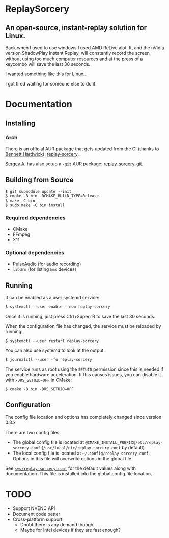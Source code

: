 # ReplaySorcery
## An open-source, instant-replay solution for Linux.
Back when I used to use windows I used AMD ReLive alot. It, and the nVidia version ShadowPlay Instant Replay, will constantly record the screen without using too much computer resources and at the press of a keycombo will save the last 30 seconds.

I wanted something like this for Linux...

I got tired waiting for someone else to do it.

# Documentation
## Installing
### Arch
There is an official AUR package that gets updated from the CI (thanks to [Bennett Hardwick](https://github.com/bennetthardwick)): [replay-sorcery](https://aur.archlinux.org/packages/replay-sorcery).

[Sergey A.](https://github.com/murlakatamenka) has also setup a `-git` AUR package: [replay-sorcery-git](https://aur.archlinux.org/packages/replay-sorcery-git).

## Building from Source
```
$ git submodule update --init
$ cmake -B bin -DCMAKE_BUILD_TYPE=Release
$ make -C bin
$ sudo make -C bin install
```

### Required dependencies
- CMake
- FFmpeg
- X11

### Optional dependencies
- PulseAudio (for audio recording)
- `libdrm` (for listing `kms` devices)

## Running
It can be enabled as a user systemd service:
```
$ systemctl --user enable --now replay-sorcery
```
Once it is running, just press Ctrl+Super+R to save the last 30 seconds.

When the configuration file has changed, the service must be reloaded by running:

```
$ systemctl --user restart replay-sorcery
```

You can also use systemd to look at the output:
```
$ journalctl --user -fu replay-sorcery
```

The service runs as root using the `SETUID` permission since this is needed if you enable hardware acceleration. If this causes issues, you can disable it with `-DRS_SETUID=OFF` in CMake:
```
$ cmake -B bin -DRS_SETUID=OFF
```

## Configuration
The config file location and options has completely changed since version 0.3.x

There are two config files:
- The global config file is located at `@CMAKE_INSTALL_PREFIX@/etc/replay-sorcery.conf` (`/usr/local/etc/replay-sorcery.conf` by default).
- The local config file is located at `~/.config/replay-sorcery.conf`. Options in this file will overwrite options in the global file.

See [`sys/replay-sorcery.conf`](sys/replay-sorcery.conf) for the default values along with documentation. This file is installed into the global config file location.

# TODO
- Support NVENC API
- Document code better
- Cross-platform support
  - Doubt there is any demand though
  - Maybe for Intel devices if they are fast enough?

